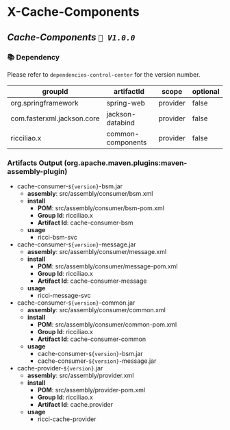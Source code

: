 # X-Cache-Components

## *Cache-Components `🚀️ V1.0.0`*

### 📚 Dependency

Please refer to `dependencies-control-center` for the version number.

| groupId                    | artifactId        | scope    | optional |
|----------------------------|-------------------|----------|----------|
| org.springframework        | spring-web        | provider | false    |
| com.fasterxml.jackson.core | jackson-databind  | provider | false    |
| ricciliao.x                | common-components | provider | false    |

### Artifacts Output (org.apache.maven.plugins:maven-assembly-plugin)

* cache-consumer-`${version}`-bsm.jar
    * **assembly**: src/assembly/consumer/bsm.xml
    * **install**
        * **POM**: src/assembly/consumer/bsm-pom.xml
        * **Group Id**: ricciliao.x
        * **Artifact Id**: cache-consumer-bsm
    * **usage**
        * ricci-bsm-svc
* cache-consumer-`${version}`-message.jar
    * **assembly**: src/assembly/consumer/message.xml
    * **install**
        * **POM**: src/assembly/consumer/message-pom.xml
        * **Group Id**: ricciliao.x
        * **Artifact Id**: cache-consumer-message
    * **usage**
        * ricci-message-svc
* cache-consumer-`${version}`-common.jar
    * **assembly**: src/assembly/consumer/common.xml
    * **install**
        * **POM**: src/assembly/consumer/common-pom.xml
        * **Group Id**: ricciliao.x
        * **Artifact Id**: cache-consumer-common
    * **usage**
        * cache-consumer-`${version}`-bsm.jar
        * cache-consumer-`${version}`-message.jar
* cache-provider-`${version}`.jar
    * **assembly**: src/assembly/provider.xml
    * **install**
        * **POM**: src/assembly/provider-pom.xml
        * **Group Id**: ricciliao.x
        * **Artifact Id**: cache.provider
    * **usage**
        * ricci-cache-provider
